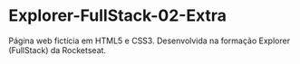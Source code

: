 # Explorer-FullStack-02-Extra
Página web fictícia em HTML5 e CSS3. Desenvolvida na formação Explorer (FullStack) da Rocketseat.
